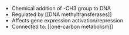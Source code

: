 - Chemical addition of -CH3 group to DNA  
- Regulated by [[DNA methyltransferases]]  
- Affects gene expression activation/repression  
- Connected to: [[one-carbon metabolism]]